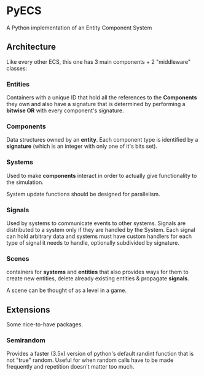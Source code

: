 # PyECS
A Python implementation of an Entity Component System

## Architecture
Like every other ECS, this one has 3 main components + 2 "middleware" classes:

### Entities
Containers with a unique ID that hold all the references to the **Components** they own 
and also have a signature that is determined by performing a **bitwise OR** with every
component's signature.

### Components
Data structures owned by an **entity**.
Each component type is identified by a **signature**
(which is an integer with only one of it's bits set).

### Systems
Used to make **components** interact in order to actually give functionality to the simulation.

System update functions should be designed for parallelism.

### Signals
Used by systems to communicate events to other systems.
Signals are distributed to a system only if they are handled by the System.
Each signal can hold arbitrary data and systems must have custom handlers for each type of
signal it needs to handle, optionally subdivided by signature.

### Scenes
containers for **systems** and **entities** that also provides ways for them to 
create new entities, delete already existing entities & propagate **signals**.

A scene can be thought of as a level in a game.

## Extensions
Some nice-to-have packages.

### Semirandom
Provides a faster (3.5x) version of python's default randint function that is not "true" 
random. Useful for when random calls have to be made frequently and repetition 
doesn't matter too much.